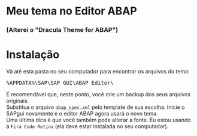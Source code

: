 # Meu tema no Editor ABAP 
### (Alterei o "Dracula Theme for ABAP")

# Instalação
Vá até esta pasta no seu computador para encontrar os arquivos do tema:

<pre>%APPDATA%\SAP\SAP GUI\ABAP Editor\</pre>

É recomendável que, neste ponto, você crie um backup dos seus arquivos originais.  
Substitua o arquivo `abap_spec.xml` pelo template de sua escolha. Inicie o SAPgui novamente e o editor ABAP agora usará o novo tema.  
Uma última dica é que você também pode alterar a fonte. Eu estou usando a `Fira Code Retina` (ela deve estar instalada no seu computador).
